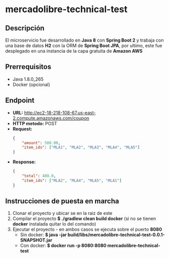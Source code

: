 # mercadolibre-technical-test

## Descripción
El microservicio fue desarrollado en **Java 8** con **Spring Boot 2** y trabaja con una base de datos **H2** con la ORM de **Spring Boot JPA**, por ultimo, este fue desplegado en una instancia de la capa gratuita de **Amazon AWS**

## Prerrequisitos
* Java 1.8.0_265
* Docker (opcional)

## Endpoint
* **URL:** http://ec2-18-218-108-67.us-east-2.compute.amazonaws.com/coupon
* **HTTP metodo:** POST
* **Request:** 
    ```json
    {
        "amount": 500.00,
        "item_ids": ["MLA1", "MLA2", "MLA3", "MLA4", "MLA5"]
    }
    ```
* **Response:**
    ```json
    {
        "total": 480.0,
        "item_ids": ["MLA2", "MLA4", "MLA5", "MLA1"]
    }
    ```
## Instrucciones de puesta en marcha
1. Clonar el proyecto y ubicar se en la raiz de este
2. Compilar el proyecto
    **$ ./gradlew clean build docker** (si no se tienen **docker** instalada quitar lo del comando)
3. Ejecutar el proyecto - en ambos casos se ejecuta sobre el puerto **8080**
    * Sin docker: **$ java -jar build/libs/mercadolibre-technical-test-0.0.1-SNAPSHOT.jar**
    * Con docker: **$ docker run -p 8080:8080 mercadolibre-technical-test**

